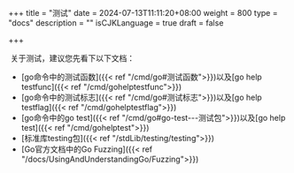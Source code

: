 +++
title = "测试"
date = 2024-07-13T11:11:20+08:00
weight = 800
type = "docs"
description = ""
isCJKLanguage = true
draft = false

+++

​	关于测试，建议您先看下以下文档：

- [go命令中的测试函数]({{< ref "/cmd/go#测试函数">}})以及[go help testfunc]({{< ref "/cmd/gohelptestfunc">}})
- [go命令中的测试标志]({{< ref "/cmd/go#测试标志">}})以及[go help testflag]({{< ref "/cmd/gohelptestflag">}})
- [go命令中的go test]({{< ref "/cmd/go#go-test---测试包">}})以及[go help test]({{< ref "/cmd/gohelptest">}})
- [标准库testing包]({{< ref "/stdLib/testing/testing">}})
- [Go官方文档中的Go Fuzzing]({{< ref "/docs/UsingAndUnderstandingGo/Fuzzing">}})
